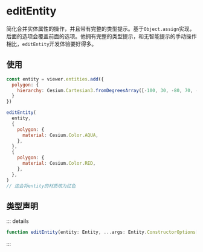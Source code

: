 # editEntity

简化合并实体属性的操作，并且带有完整的类型提示。基于`Object.assign`实现，后面的选项会覆盖前面的选项。他拥有完整的类型提示，和无智能提示的手动操作相比，`editEntity`开发体验要好得多。

## 使用

```js
const entity = viewer.entities.add({
  polygon: {
    hierarchy: Cesium.Cartesian3.fromDegreesArray([-100, 30, -80, 70, -10, 40])
  }
})

editEntity(
  entity,
  {
    polygon: {
      material: Cesium.Color.AQUA,
    },
  },
  {
    polygon: {
      material: Cesium.Color.RED,
    },
  },
)
// 这会将entity的材质改为红色
```

## 类型声明

::: details

```ts
function editEntity(entity: Entity, ...args: Entity.ConstructorOptions[]): Entity
```

:::
